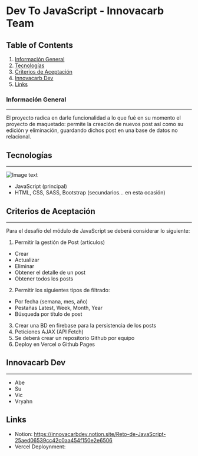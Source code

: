 # Dev To JavaScript - Innovacarb Team
## Table of Contents
1. [Información General](#información-general)
2. [Tecnologías](#tecnologías)
3. [Criterios de Aceptación](#criterios-de-aceptación)
4. [Innovacarb Dev](#innovacarb-dev)
5. [Links](#links)

### Información General
***
El proyecto radica en darle funcionalidad a lo que fué en su momento el proyecto de maquetado: permite la creación de nuevos post así como su edición y eliminación, guardando dichos post en una base de datos no relacional.
## Tecnologías
***
![Image text](https://programacion.net/files/article/20170217100222_javascript.png)
* JavaScript (principal)
* HTML, CSS, SASS, Bootstrap (secundarios... en esta ocasión)

## Criterios de Aceptación
***
Para el desafío del módulo de JavaScript se deberá considerar lo siguiente:
1. Permitir la gestión de Post (artículos)
* Crear
* Actualizar
* Eliminar
* Obtener el detalle de un post
* Obtener todos los posts
2. Permitir los siguientes tipos de filtrado:
* Por fecha (semana, mes, año)
* Pestañas Latest, Week, Month, Year
* Búsqueda por título de post
3. Crear una BD en firebase para la persistencia de los posts
4. Peticiones AJAX (API Fetch)
5. Se deberá crear un repositorio Github por equipo
6. Deploy en Vercel o Github Pages

## Innovacarb Dev
***
* Abe
* Su
* Vic
* Vryahn

## Links
* Notion: https://innovacarbdev.notion.site/Reto-de-JavaScript-25aed06539cc42c0aa454f150e2e6506
* Vercel Deploynment: 
